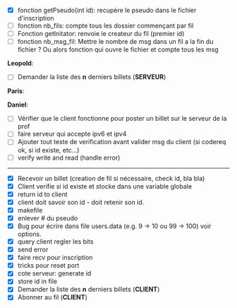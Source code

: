 - [x] fonction getPseudo(int id): recupère le pseudo dans le fichier d'inscription
- [ ] fonction nb_fils: compte tous les dossier commençant par fil
- [ ] Fonction getInitator: renvoie le createur du fil (premier id)
- [ ] fonction nb_msg_fil: Mettre le nombre de msg dans un fil a la fin du fichier ? Ou alors fonction qui ouvre le fichier et compte tous les msg

**Leopold**:
- [ ] Demander la liste des **n** derniers billets (**SERVEUR**)

**Paris**:


**Daniel**:
- [ ] Vérifier que le client fonctionne pour poster un billet sur le serveur de la prof
- [ ] faire serveur qui accepte ipv6 et ipv4
- [ ] Ajouter tout teste de verification avant valider msg du client (si codereq ok, si id existe, etc...)
- [ ] verify write and read (handle error)

---

- [x] Recevoir un billet (creation de fil si nécessaire, check id, bla bla)
- [x] Client verifie si id existe et stocke dans une variable globale
- [x] return id to client
- [x] client doit savoir son id - doit retenir son id.
- [x] makefile
- [x] enlever # du pseudo
- [x] Bug pour écrire dans file users.data (e.g. 9 -> 10 ou 99 -> 100) voir options.
- [x] query client regler les bits
- [x] send error
- [x] faire recv pour inscription
- [x] tricks pour reset port
- [x] cote serveur: generate id
- [x] store id in file
- [x] Demander la liste des **n** derniers billets (**CLIENT**)
- [x] Abonner au fil (**CLIENT**)